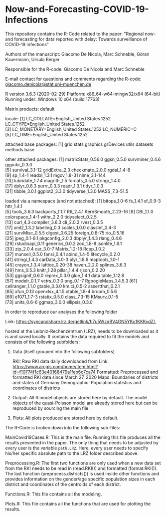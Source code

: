 # Now-and-Forecasting-COVID-19-Infections

This repository contains the R-Code related to the paper:
	"Regional now- and forecasting for data reported with delay:
	Towards surveillance of COVID-19 infections"

Authors of the manuscript: Giacomo De Nicola, Marc Schneble, Göran Kauermann, Ursula Berger

Responsible for the R-code: Giacomo De Nicola and Marc Schneble

E-mail contact for questions and comments regarding the R-code: giacomo.denicola@stat.uni-muenchen.de

R version 3.6.3 (2020-02-29)
Platform: x86_64-w64-mingw32/x64 (64-bit)
Running under: Windows 10 x64 (build 17763)

Matrix products: default

locale:
[1] LC_COLLATE=English_United States.1252  LC_CTYPE=English_United States.1252   
[3] LC_MONETARY=English_United States.1252 LC_NUMERIC=C                          
[5] LC_TIME=English_United States.1252    

attached base packages:
[1] grid      stats     graphics  grDevices utils     datasets  methods   base     

other attached packages:
 [1] matrixStats_0.56.0 ggsn_0.5.0         survminer_0.4.6    ggpubr_0.3.0      
 [5] survival_3.1-12    gridExtra_2.3      checkmate_2.0.0    rgdal_1.4-8       
 [9] sp_1.4-1           readxl_1.3.1       mgcv_1.8-31        nlme_3.1-144      
[13] lubridate_1.7.4    magrittr_1.5       forcats_0.5.0      stringr_1.4.0     
[17] dplyr_0.8.3        purrr_0.3.3        readr_1.3.1        tidyr_1.0.3       
[21] tibble_3.0.1       ggplot2_3.3.0      tidyverse_1.3.0    MASS_7.3-51.5     

loaded via a namespace (and not attached):
 [1] bitops_1.0-6        fs_1.4.1            sf_0.9-3            httr_1.4.1         
 [5] tools_3.6.3         backports_1.1.7     R6_2.4.1            KernSmooth_2.23-16 
 [9] DBI_1.1.0           colorspace_1.4-1    withr_2.2.0         tidyselect_0.2.5   
[13] curl_4.3            compiler_3.6.3      cli_2.0.2           rvest_0.3.5        
[17] xml2_1.3.2          labeling_0.3        scales_1.0.0        classInt_0.4-3     
[21] survMisc_0.5.5      digest_0.6.25       foreign_0.8-75      rio_0.5.16         
[25] jpeg_0.1-8.1        pkgconfig_2.0.3     dbplyr_1.4.3        rlang_0.4.6        
[29] rstudioapi_0.11     generics_0.0.2      zoo_1.8-8           jsonlite_1.6.1     
[33] zip_2.0.4           car_3.0-7           Matrix_1.2-18       Rcpp_1.0.2         
[37] munsell_0.5.0       fansi_0.4.1         abind_1.4-5         lifecycle_0.2.0    
[41] stringi_1.4.3       carData_3.0-3       plyr_1.8.6          maptools_1.0-1     
[45] crayon_1.3.4        lattice_0.20-38     haven_2.2.0         splines_3.6.3      
[49] hms_0.5.3           knitr_1.28          pillar_1.4.4        rjson_0.2.20       
[53] ggsignif_0.6.0      reprex_0.3.0        glue_1.4.1          data.table_1.12.8  
[57] modelr_0.1.7        vctrs_0.3.0         png_0.1-7           RgoogleMaps_1.4.5.3
[61] cellranger_1.1.0    gtable_0.3.0        km.ci_0.5-2         assertthat_0.2.1   
[65] xfun_0.13           openxlsx_4.1.5      xtable_1.8-4        broom_0.5.6        
[69] e1071_1.7-3         rstatix_0.5.0       class_7.3-15        KMsurv_0.1-5       
[73] units_0.6-6         ggmap_3.0.0         ellipsis_0.3.0 

In order to reproduce our analyses the following folder 

Link: https://syncandshare.lrz.de/getlink/fi7u5WzqBV4GN5YKu1KKKvdZ/, 

hosted at the Leibniz-Rechenzentrum (LRZ), needs to be downloaded as it is and saved locally. 
It contains the data required to fit the models and consists of the following subfolders:

1) Data (itself grouped into the following subfolders)

	RKI: Raw RKI data daily downloaded from 
		Link: https://www.arcgis.com/home/item.html?id=f10774f1c63e40168479a1feb6c7ca74
	Formatted: Preprocessed and formatted RKI data since March 27, 2020
	Maps: Boundaries of districts and states of Germany
	Demographic: Population statistics and coordinates of districts

2) Output: All R model objects are stored here by default. The model objects of the quasi-Poisson model
	are already stored here but can be reproduced by sourcing the main file.

3) Plots: All plots produced are stored here by default. 


The R-Code is broken down into the following sub-files:

MainCovid19Cases.R: This is the main file. Running this file produces all the results presented in the paper. 
	The only thing that needs to be adjusted by every user is the variable ``path.LRZ``. 
	Here, every user needs to specify his/her specific absolute path to the LRZ folder described above.

Preprocessing.R: The first two functions are only used when a new data set from the RKI needs to be read in
	(read.RKI()) and formatted (format.RKI()). The last function (preprocess.districts()) is
	used inside other functions and provides information on the gender/age specific population sizes
	in each district and coordinates of the centroids of each district.

Functions.R: This file contains all the modeling. 

Plots.R: This file contains all the functions that are used for plotting the results. 
